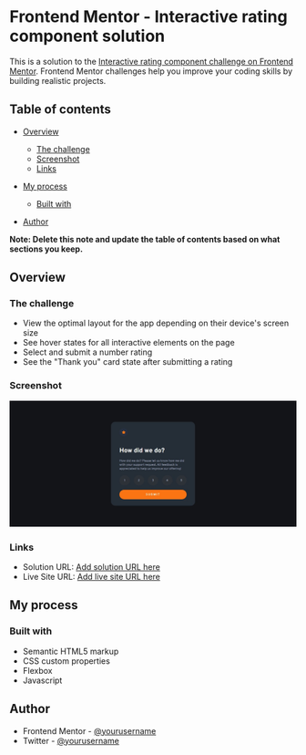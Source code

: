 # Frontend Mentor - Interactive rating component solution

This is a solution to the [Interactive rating component challenge on Frontend Mentor](https://www.frontendmentor.io/challenges/interactive-rating-component-koxpeBUmI). Frontend Mentor challenges help you improve your coding skills by building realistic projects. 

## Table of contents

- [Overview](#overview)
  - [The challenge](#the-challenge)
  - [Screenshot](#screenshot)
  - [Links](#links)
- [My process](#my-process)
  - [Built with](#built-with)
  
- [Author](#author)


**Note: Delete this note and update the table of contents based on what sections you keep.**

## Overview

### The challenge

- View the optimal layout for the app depending on their device's screen size
- See hover states for all interactive elements on the page
- Select and submit a number rating
- See the "Thank you" card state after submitting a rating

### Screenshot

![](./screenshot1.png)




### Links

- Solution URL: [Add solution URL here](https://github.com/obinneji/interactive-rating-component)
- Live Site URL: [Add live site URL here](https://interactive-rating-component-beta-six.vercel.app/)

## My process

### Built with

- Semantic HTML5 markup
- CSS custom properties
- Flexbox
- Javascript





## Author

- Frontend Mentor - [@yourusername](https://www.frontendmentor.io/profile/obinneji)
- Twitter - [@yourusername](https://www.twitter.com/francisobinneji)


